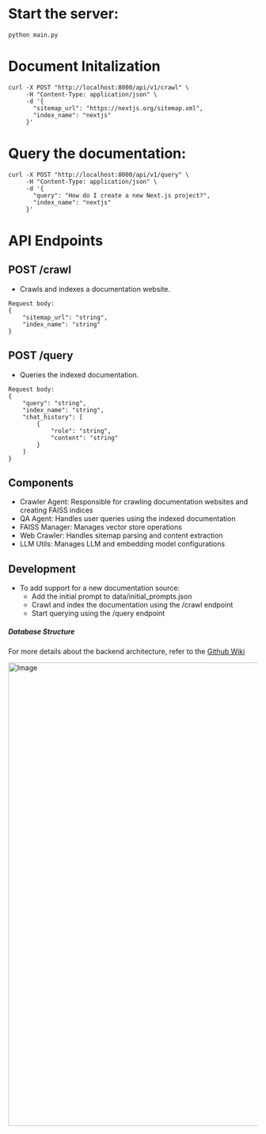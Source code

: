 # Start the server:

```
python main.py
```

# Document Initalization 
```
curl -X POST "http://localhost:8000/api/v1/crawl" \
     -H "Content-Type: application/json" \
     -d '{
       "sitemap_url": "https://nextjs.org/sitemap.xml",
       "index_name": "nextjs"
     }'
```

# Query the documentation:
```
curl -X POST "http://localhost:8000/api/v1/query" \
     -H "Content-Type: application/json" \
     -d '{
       "query": "How do I create a new Next.js project?",
       "index_name": "nextjs"
     }'

```


# API Endpoints
## POST /crawl
- Crawls and indexes a documentation website.
```
Request body:
{
    "sitemap_url": "string",
    "index_name": "string"
}
```
## POST /query
- Queries the indexed documentation.
```
Request body:
{
    "query": "string",
    "index_name": "string",
    "chat_history": [
        {
            "role": "string",
            "content": "string"
        }
    ]
}
```
## Components

- Crawler Agent: Responsible for crawling documentation websites and creating FAISS indices
- QA Agent: Handles user queries using the indexed documentation
- FAISS Manager: Manages vector store operations
- Web Crawler: Handles sitemap parsing and content extraction
- LLM Utils: Manages LLM and embedding model configurations

## Development
- To add support for a new documentation source:
    - Add the initial prompt to data/initial_prompts.json
    - Crawl and index the documentation using the /crawl endpoint
    - Start querying using the /query endpoint


##### Database Structure

For more details about the backend architecture, refer to the [Github Wiki](https://github.com/maheshj01/api-docs-ai/wiki/Backend-Architecture)

<img width="935" alt="Image" src="https://github.com/user-attachments/assets/30a1e19f-902b-4ac5-8395-b1327e9d448d" />